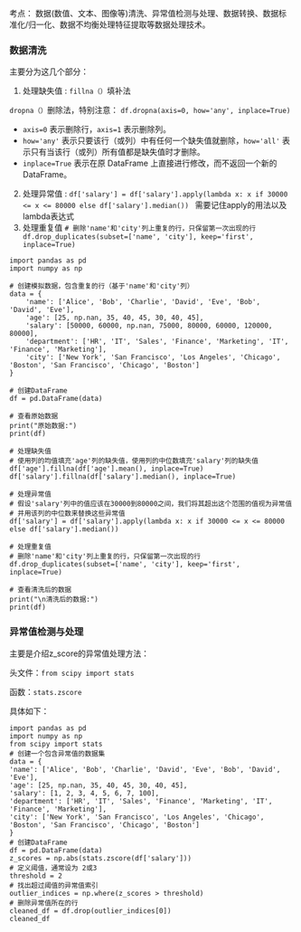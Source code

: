 

考点：
数据(数值、文本、图像等)清洗、异常值检测与处理、数据转换、数据标准化/归一化、数据不均衡处理特征提取等数据处理技术。

### 数据清洗
主要分为这几个部分：
1. 处理缺失值 : `fillna（）`填补法

`dropna（）`删除法，特别注意：
`df.dropna(axis=0, how='any', inplace=True)`
-   `axis=0` 表示删除行，`axis=1` 表示删除列。
-   `how='any'` 表示只要该行（或列）中有任何一个缺失值就删除，`how='all'` 表示只有当该行（或列）所有值都是缺失值时才删除。
-   `inplace=True` 表示在原 DataFrame 上直接进行修改，而不返回一个新的 DataFrame。


2.  处理异常值 : `df['salary'] = df['salary'].apply(lambda x: x if 30000 <= x <= 80000 else df['salary'].median()) `
需要记住apply的用法以及lambda表达式
3. 处理重复值 
`# 删除'name'和'city'列上重复的行，只保留第一次出现的行  
df.drop_duplicates(subset=['name', 'city'], keep='first', inplace=True)  `


```text
import pandas as pd  
import numpy as np  
  
# 创建模拟数据，包含重复的行（基于'name'和'city'列）  
data = {  
    'name': ['Alice', 'Bob', 'Charlie', 'David', 'Eve', 'Bob', 'David', 'Eve'],  
    'age': [25, np.nan, 35, 40, 45, 30, 40, 45],  
    'salary': [50000, 60000, np.nan, 75000, 80000, 60000, 120000, 80000],  
    'department': ['HR', 'IT', 'Sales', 'Finance', 'Marketing', 'IT', 'Finance', 'Marketing'],  
    'city': ['New York', 'San Francisco', 'Los Angeles', 'Chicago', 'Boston', 'San Francisco', 'Chicago', 'Boston']  
}  
  
# 创建DataFrame  
df = pd.DataFrame(data)  
  
# 查看原始数据  
print("原始数据:")  
print(df)  
  
# 处理缺失值  
# 使用列的均值填充'age'列的缺失值，使用列的中位数填充'salary'列的缺失值  
df['age'].fillna(df['age'].mean(), inplace=True)  
df['salary'].fillna(df['salary'].median(), inplace=True)  

# 处理异常值  
# 假设'salary'列中的值应该在30000到80000之间，我们将其超出这个范围的值视为异常值  
# 并用该列的中位数来替换这些异常值  
df['salary'] = df['salary'].apply(lambda x: x if 30000 <= x <= 80000 else df['salary'].median()) 
  
# 处理重复值  
# 删除'name'和'city'列上重复的行，只保留第一次出现的行  
df.drop_duplicates(subset=['name', 'city'], keep='first', inplace=True)  
  
# 查看清洗后的数据  
print("\n清洗后的数据:")  
print(df)
```
### 异常值检测与处理
主要是介绍z_score的异常值处理方法：

头文件：`from scipy import stats`

函数：`stats.zscore`

具体如下：
```
import pandas as pd
import numpy as np
from scipy import stats
# 创建一个包含异常值的数据集
data = {
'name': ['Alice', 'Bob', 'Charlie', 'David', 'Eve', 'Bob', 'David', 'Eve'],
'age': [25, np.nan, 35, 40, 45, 30, 40, 45],
'salary': [1, 2, 3, 4, 5, 6, 7, 100],
'department': ['HR', 'IT', 'Sales', 'Finance', 'Marketing', 'IT', 'Finance', 'Marketing'],
'city': ['New York', 'San Francisco', 'Los Angeles', 'Chicago', 'Boston', 'San Francisco', 'Chicago', 'Boston']
}
# 创建DataFrame
df = pd.DataFrame(data)
z_scores = np.abs(stats.zscore(df['salary']))
# 定义阈值，通常设为 2或3
threshold = 2
# 找出超过阈值的异常值索引
outlier_indices = np.where(z_scores > threshold)
# 删除异常值所在的行
cleaned_df = df.drop(outlier_indices[0])
cleaned_df
```

<!--stackedit_data:
eyJoaXN0b3J5IjpbMTUwOTU3MTEzOSwtMjA1ODIwNDk4MSwtMj
YwOTUzODcyLDUzODM3NzgxMF19
-->